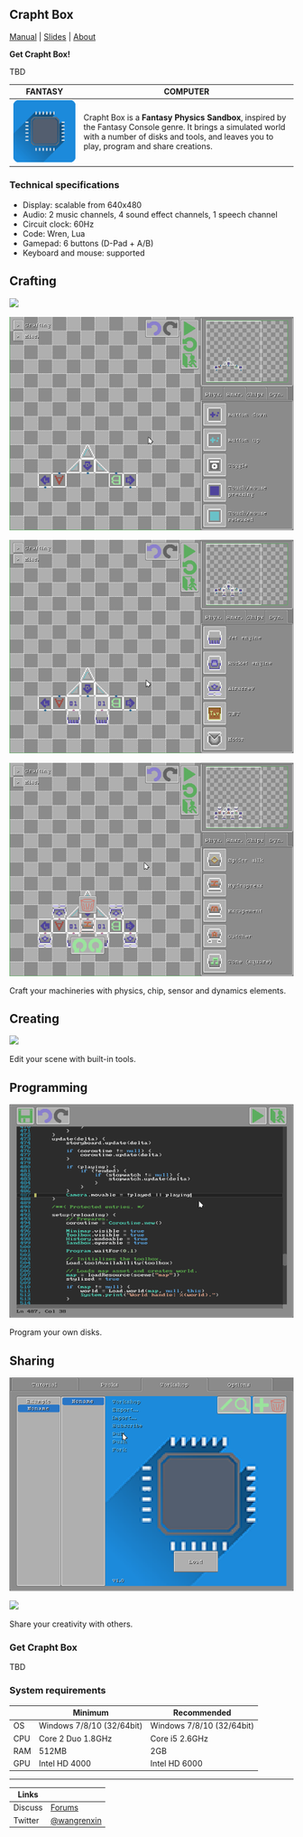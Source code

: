 <head>
<link rel="shortcut icon" type="image/x-icon" href="favicon.ico">
</head>

## Crapht Box

[Manual](https://paladin-t.github.io/crft/docs/manual) |
[Slides](https://paladin-t.github.io/crft/docs/slides) |
[About](https://paladin-t.github.io/crft/pages/about)

**Get Crapht Box!**

TBD

<!-- [![Crapht Box on Steam](pages/imgs/steam.png)](https://store.steampowered.com/app/1227090/) -->

| FANTASY | COMPUTER |
|----|----|
| <img src="pages/imgs/app.png" width="256"> | Crapht Box is a **Fantasy Physics Sandbox**, inspired by the Fantasy Console genre. It brings a simulated world with a number of disks and tools, and leaves you to play, program and share creations. |

### Technical specifications

* Display: scalable from 640x480
* Audio: 2 music channels, 4 sound effect channels, 1 speech channel
* Circuit clock: 60Hz
* Code: Wren, Lua
* Gamepad: 6 buttons (D-Pad + A/B)
* Keyboard and mouse: supported

## Crafting

![](pages/imgs/crafting0.gif)

![](pages/imgs/crafting1.gif)

![](pages/imgs/crafting2.gif)

![](pages/imgs/crafting3.gif)

Craft your machineries with physics, chip, sensor and dynamics elements.

## Creating

![](pages/imgs/creating0.gif)

Edit your scene with built-in tools.

## Programming

![](pages/imgs/programming0.png)

Program your own disks.

## Sharing

![](pages/imgs/sharing0.png)

![](pages/imgs/sharing1.gif)

Share your creativity with others.

### Get Crapht Box

TBD

<!-- [![Crapht Box on Steam](pages/imgs/on_steam.png)](https://store.steampowered.com/app/1227090/) -->

### System requirements

| | Minimum | Recommended |
|----|----|----|
| OS | Windows 7/8/10 (32/64bit) | Windows 7/8/10 (32/64bit) |
| CPU | Core 2 Duo 1.8GHz | Core i5 2.6GHz |
| RAM | 512MB | 2GB |
| GPU | Intel HD 4000 | Intel HD 6000 |

<hr>

| Links | |
|----|----|
| Discuss | [Forums](https://steamcommunity.com/app/1227090/discussions/) |
| Twitter | [@wangrenxin](https://twitter.com/wangrenxin) |
